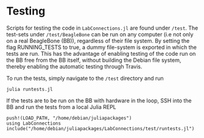 # Testing
Scripts for testing the code in `LabConnections.jl` are found under `/test`. The test-sets under `/test/BeagleBone` can be run on any computer (i.e not only on a real BeagleBone (BB)), regardless of their file system. By setting the flag RUNNING_TESTS to true, a dummy file-system is exported in which the tests are run. This has the advantage of enabling testing of the code run on the BB free from the BB itself, without building the Debian file system, thereby enabling the automatic testing through Travis.

To run the tests, simply navigate to the `/test` directory and run
```
julia runtests.jl
```
If the tests are to be run on the BB with hardware in the loop, SSH into the BB and run the tests from a local Julia REPL
```
push!(LOAD_PATH, "/home/debian/juliapackages")
using LabConnections
include("/home/debian/juliapackages/LabConnections/test/runtests.jl")
```
